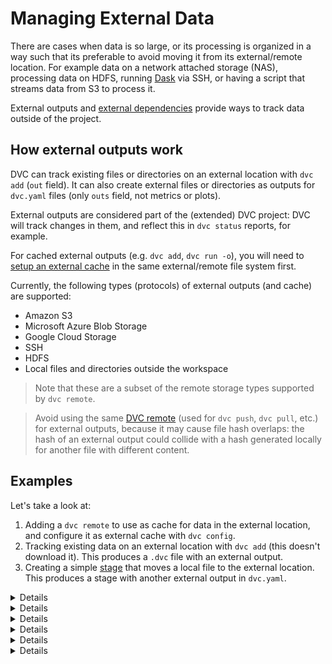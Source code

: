 # Managing External Data

There are cases when data is so large, or its processing is organized in a way
such that its preferable to avoid moving it from its external/remote location.
For example data on a network attached storage (NAS), processing data on HDFS,
running [Dask](https://dask.org/) via SSH, or having a script that streams data
from S3 to process it.

External <abbr>outputs</abbr> and
[external dependencies](/doc/user-guide/external-dependencies) provide ways to
track data outside of the <abbr>project</abbr>.

## How external outputs work

DVC can track existing files or directories on an external location with
`dvc add` (`out` field). It can also create external files or directories as
outputs for `dvc.yaml` files (only `outs` field, not metrics or plots).

External outputs are considered part of the (extended) DVC project: DVC will
track changes in them, and reflect this in `dvc status` reports, for example.

For cached external outputs (e.g. `dvc add`, `dvc run -o`), you will need to
[setup an external cache](/doc/use-cases/shared-development-server#configure-the-external-shared-cache)
in the same external/remote file system first.

Currently, the following types (protocols) of external outputs (and
<abbr>cache</abbr>) are supported:

- Amazon S3
- Microsoft Azure Blob Storage
- Google Cloud Storage
- SSH
- HDFS
- Local files and directories outside the <abbr>workspace</abbr>

> Note that these are a subset of the remote storage types supported by
> `dvc remote`.

> Avoid using the same [DVC remote](/doc/command-reference/remote) (used for
> `dvc push`, `dvc pull`, etc.) for external outputs, because it may cause file
> hash overlaps: the hash of an external output could collide with a hash
> generated locally for another file with different content.

## Examples

Let's take a look at:

1. Adding a `dvc remote` to use as cache for data in the external location, and
   configure it as external <abbr>cache</abbr> with `dvc config`.
2. Tracking existing data on an external location with `dvc add` (this doesn't
   download it). This produces a `.dvc` file with an external output.
3. Creating a simple [stage](/doc/command-reference/run) that moves a local file
   to the external location. This produces a stage with another external output
   in `dvc.yaml`.

<details>

### Click for Amazon S3

```dvc
$ dvc remote add s3cache s3://mybucket/cache
$ dvc config cache.s3 s3cache

$ dvc add --external s3://mybucket/existing-data

$ dvc run -d data.txt \
          --external \
          -o s3://mybucket/data.txt \
          aws s3 cp data.txt s3://mybucket/data.txt
```

</details>

<details>

### Click for Microsoft Azure Blob Storage

```dvc
$ dvc remote add azurecache azure://mycontainer/cache
$ dvc config cache.azure azurecache

$ dvc add --external azure://mycontainer/existing-data

$ dvc run -d data.txt \
          --external \
          -o azure://mycontainer/data.txt \
          az storage blob upload -f data.txt -c mycontainer -n data.txt
```

</details>

<details>

### Click for Google Cloud Storage

```dvc
$ dvc remote add gscache gs://mybucket/cache
$ dvc config cache.gs gscache

$ dvc add --external gs://mybucket/existing-data

$ dvc run -d data.txt \
          --external \
          -o gs://mybucket/data.txt \
          gsutil cp data.txt gs://mybucket/data.txt
```

</details>

<details>

### Click for SSH

```dvc
$ dvc remote add sshcache ssh://user@example.com/cache
$ dvc config cache.ssh sshcache

$ dvc add --external ssh://user@example.com/existing-data

$ dvc run -d data.txt \
          --external \
          -o ssh://user@example.com/data.txt \
          scp data.txt user@example.com:/data.txt
```

> Please note that to use password authentication, it's necessary to set the
> `password` or `ask_password` SSH remote options first (see
> `dvc remote modify`), and use a special `remote://` URL in step 2:
> `dvc add --external remote://sshcache/existing-data`.

⚠️ DVC requires both SSH and SFTP access to work with remote SSH locations.
Please check that you are able to connect both ways with tools like `ssh` and
`sftp` (GNU/Linux).

> Note that your server's SFTP root might differ from its physical root (`/`).

</details>

<details>

### Click for HDFS

```dvc
$ dvc remote add hdfscache hdfs://user@example.com/cache
$ dvc config cache.hdfs hdfscache

$ dvc add --external hdfs://user@example.com/existing-data

$ dvc run -d data.txt \
          --external \
          -o hdfs://user@example.com/data.txt \
          hdfs fs -copyFromLocal \
                  data.txt \
                  hdfs://user@example.com/data.txt
```

Note that as long as there is a `hdfs://...` URL for your data, DVC can handle
it. So systems like Hadoop, Hive, and HBase are supported!

</details>

<details>

### Click for local file system paths

The default <abbr>cache</abbr> is in `.dvc/cache`, so there is no need to set a
custom cache location for local paths outside of your project.

> Except for external data on different storage devices or partitions mounted on
> the same file system (e.g. `/mnt/raid/data`). In that case please setup an
> external cache in that same drive to enable
> [file links](/doc/user-guide/large-dataset-optimization#file-link-types-for-the-dvc-cache)
> and avoid copying data.

```dvc
$ dvc add --external /home/shared/existing-data

$ dvc run -d data.txt \
          --external \
          -o /home/shared/data.txt \
          cp data.txt /home/shared/data.txt
```

</details>

